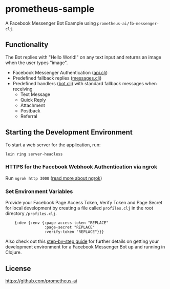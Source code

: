 # prometheus-sample

A Facebook Messenger Bot Example using `prometheus-ai/fb-messenger-clj`.

## Functionality

The Bot replies with "Hello World!" on any text input and returns an image when the user types "image".

* Facebook Messenger Authentication ([api.clj](https://github.com/prometheus-ai/prometheus-sample/blob/master/src/prometheus_sample/api.clj))
* Predefined fallback replies ([messages.clj](https://github.com/prometheus-ai/prometheus-sample/blob/master/src/prometheus_sample/messages.clj))
* Predefined handlers ([bot.clj](https://github.com/prometheus-ai/prometheus-sample/blob/master/src/prometheus_sample/bot.clj)) with standard fallback messages when receiving
  * Text Message
  * Quick Reply
  * Attachment
  * Postback
  * Referral

## Starting the Development Environment

To start a web server for the application, run:

    lein ring server-headless
    
### HTTPS for the Facebook Webhook Authentication via ngrok

Run `ngrok http 3000` ([read more about ngrok](https://ngrok.com))

### Set Environment Variables

Provide your Facebook Page Access Token, Verify Token and Page Secret for local development by creating a file called `profiles.clj` in the root directory `/profiles.clj`.

		{:dev {:env {:page-access-token "REPLACE"
                     :page-secret "REPLACE"
		   		   	 :verify-token "REPLACE"}}}
                     
Also check out this [step-by-step guide](https://github.com/lemmings-io/02-facebook-example) for further details on getting your development environment for a Facebook Messenger Bot up and running in Clojure.

## License

https://github.com/prometheus-ai
